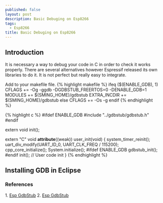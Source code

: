 ```yaml
---
published: false
layout: post
description: Basic Debuging on Esp8266
tags:
  - Esp8266
title: Basic Debuging on Esp8266
---
```

<h2>Introduction</h2>
It is necessary a way to debug your code in C in order to check it works properly. There are several alternatives however Espressif released its own libraries to do it. It is not perfect but really easy to integrate.

Add to your makefile file.
{% highlight makefile %}
ifeq ($(ENABLE_GDB), 1)
	CFLAGS += -Og -ggdb -DGDBSTUB_FREERTOS=0 -DENABLE_GDB=1
	MODULES		 += $(SMING_HOME)/gdbstub
	EXTRA_INCDIR += $(SMING_HOME)/gdbstub
else
	CFLAGS += -Os -g
endif
{% endhighlight %}

{% highlight c %}
#ifdef ENABLE_GDB
	#include "../gdbstub/gdbstub.h"
#endif
 
extern void init();
 
extern "C" void  __attribute__((weak)) user_init(void)
{
	system_timer_reinit();
	uart_div_modify(UART_ID_0, UART_CLK_FREQ / 115200);
	cpp_core_initialize();
	System.initialize();
#ifdef ENABLE_GDB
	gdbstub_init();
#endif
	init(); // User code init
}
{% endhighlight %}

<h2>Installing GDB in Eclipse</h2>


<h3>References</h3>
1. <a href="https://github.com/espressif/esp-gdbstub" target="_blank">Esp GdbStub</a>
2. <a href="https://blog.attachix.com/live-debugging-with-open-source-tools-programming-for-esp8266-part-4/" target="_blank">Esp GdbStub</a>
